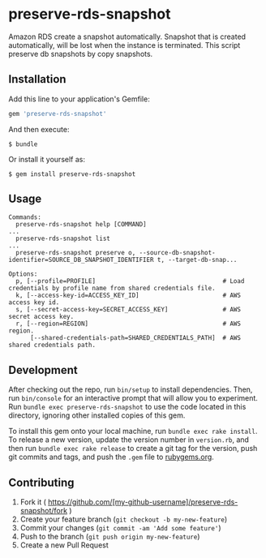 # preserve-rds-snapshot

Amazon RDS create a snapshot automatically. Snapshot that is created automatically, will be lost when the instance is terminated. This script preserve db snapshots by copy snapshots.

## Installation

Add this line to your application's Gemfile:

```ruby
gem 'preserve-rds-snapshot'
```

And then execute:

    $ bundle

Or install it yourself as:

    $ gem install preserve-rds-snapshot

## Usage

```
Commands:
  preserve-rds-snapshot help [COMMAND]                                                                               ...
  preserve-rds-snapshot list                                                                                         ...
  preserve-rds-snapshot preserve o, --source-db-snapshot-identifier=SOURCE_DB_SNAPSHOT_IDENTIFIER t, --target-db-snap...

Options:
  p, [--profile=PROFILE]                                   # Load credentials by profile name from shared credentials file.
  k, [--access-key-id=ACCESS_KEY_ID]                       # AWS access key id.
  s, [--secret-access-key=SECRET_ACCESS_KEY]               # AWS secret access key.
  r, [--region=REGION]                                     # AWS region.
      [--shared-credentials-path=SHARED_CREDENTIALS_PATH]  # AWS shared credentials path.
 ```

## Development

After checking out the repo, run `bin/setup` to install dependencies. Then, run `bin/console` for an interactive prompt that will allow you to experiment. Run `bundle exec preserve-rds-snapshot` to use the code located in this directory, ignoring other installed copies of this gem.

To install this gem onto your local machine, run `bundle exec rake install`. To release a new version, update the version number in `version.rb`, and then run `bundle exec rake release` to create a git tag for the version, push git commits and tags, and push the `.gem` file to [rubygems.org](https://rubygems.org).

## Contributing

1. Fork it ( https://github.com/[my-github-username]/preserve-rds-snapshot/fork )
2. Create your feature branch (`git checkout -b my-new-feature`)
3. Commit your changes (`git commit -am 'Add some feature'`)
4. Push to the branch (`git push origin my-new-feature`)
5. Create a new Pull Request
